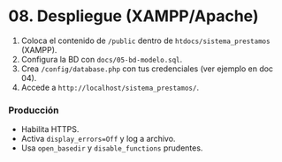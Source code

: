 # 08. Despliegue (XAMPP/Apache)

1. Coloca el contenido de `/public` dentro de `htdocs/sistema_prestamos` (XAMPP).
2. Configura la BD con `docs/05-bd-modelo.sql`.
3. Crea `/config/database.php` con tus credenciales (ver ejemplo en doc 04).
4. Accede a `http://localhost/sistema_prestamos/`.

### Producción
- Habilita HTTPS.
- Activa `display_errors=Off` y log a archivo.
- Usa `open_basedir` y `disable_functions` prudentes.
